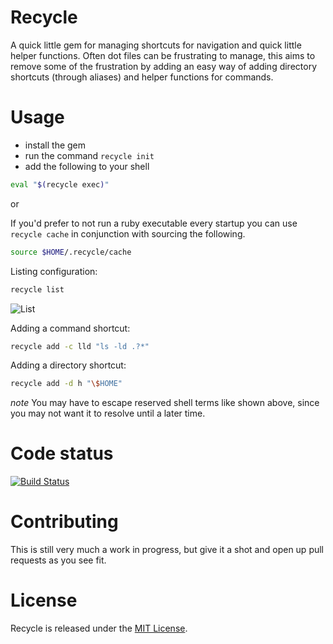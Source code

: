# Recycle

A quick little gem for managing shortcuts for navigation and quick little helper
functions.  Often dot files can be frustrating to manage, this aims to remove
some of the frustration by adding an easy way of adding directory shortcuts
(through aliases) and helper functions for commands.

# Usage

* install the gem
* run the command `recycle init`
* add the following to your shell
```sh
eval "$(recycle exec)"
```

or

If you'd prefer to not run a ruby executable every startup you can use
`recycle cache` in conjunction with sourcing the following.

```sh
source $HOME/.recycle/cache
```






Listing configuration:

```sh
recycle list
```

![List](https://raw.github.com/jeremywrowe/recycle/master/recycle-list.png)

Adding a command shortcut:

```sh
recycle add -c lld "ls -ld .?*"
```

Adding a directory shortcut:

```sh
recycle add -d h "\$HOME"
```

*note* You may have to escape reserved shell terms like shown above, since you
may not want it to resolve until a later time.

# Code status
[![Build Status](https://travis-ci.org/jeremywrowe/recycle.svg?branch=master)](https://travis-ci.org/jeremywrowe/recycle)

# Contributing

This is still very much a work in progress, but give it a shot and open up pull
requests as you see fit.

# License

Recycle is released under the [MIT License](http://www.opensource.org/licenses/MIT).

